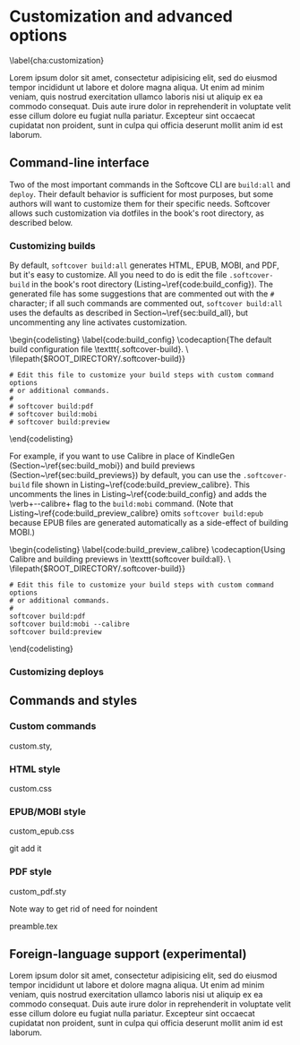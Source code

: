 # Customization and advanced options
\label{cha:customization}

Lorem ipsum dolor sit amet, consectetur adipisicing elit, sed do eiusmod
tempor incididunt ut labore et dolore magna aliqua. Ut enim ad minim veniam,
quis nostrud exercitation ullamco laboris nisi ut aliquip ex ea commodo
consequat. Duis aute irure dolor in reprehenderit in voluptate velit esse
cillum dolore eu fugiat nulla pariatur. Excepteur sint occaecat cupidatat non
proident, sunt in culpa qui officia deserunt mollit anim id est laborum.

## Command-line interface

Two of the most important commands in the Softcove CLI are `build:all` and `deploy`. Their default behavior is sufficient for most purposes, but some authors will want to customize them for their specific needs. Softcover allows such customization via dotfiles in the book's root directory, as described below.

### Customizing builds

By default, `softcover build:all` generates HTML, EPUB, MOBI, and PDF, but it's easy to customize. All you need to do is edit the file `.softcover-build` in the book's root directory (Listing~\ref{code:build_config}). The generated file has some suggestions that are commented out with the `#` character; if all such commands are commented out, `softcover build:all` uses the defaults as described in Section~\ref{sec:build_all}, but uncommenting any line activates customization.

\begin{codelisting}
\label{code:build_config}
\codecaption{The default build configuration file \texttt{.softcover-build}. \\ \filepath{\$ROOT\_DIRECTORY/.softcover-build}}
```text
# Edit this file to customize your build steps with custom command options
# or additional commands.
#
# softcover build:pdf
# softcover build:mobi
# softcover build:preview
```
\end{codelisting}

For example, if you want to use Calibre in place of KindleGen (Section~\ref{sec:build_mobi}) and build previews (Section~\ref{sec:build_previews}) by default, you can use the `.softcover-build` file shown in Listing~\ref{code:build_preview_calibre}. This uncomments the lines in Listing~\ref{code:build_config} and adds the \verb+--calibre+ flag to the `build:mobi` command. (Note that Listing~\ref{code:build_preview_calibre} omits `softcover build:epub` because EPUB files are generated automatically as a side-effect of building MOBI.)

\begin{codelisting}
\label{code:build_preview_calibre}
\codecaption{Using Calibre and building previews in \texttt{softcover build:all}. \\ \filepath{\$ROOT\_DIRECTORY/.softcover-build}}
```text
# Edit this file to customize your build steps with custom command options
# or additional commands.
#
softcover build:pdf
softcover build:mobi --calibre
softcover build:preview
```
\end{codelisting}


### Customizing deploys


## Commands and styles

### Custom commands

custom.sty,

### HTML style

custom.css

### EPUB/MOBI style

custom_epub.css

git add it

### PDF style

custom_pdf.sty

Note way to get rid of need for noindent

preamble.tex


## Foreign-language support (experimental)

Lorem ipsum dolor sit amet, consectetur adipisicing elit, sed do eiusmod
tempor incididunt ut labore et dolore magna aliqua. Ut enim ad minim veniam,
quis nostrud exercitation ullamco laboris nisi ut aliquip ex ea commodo
consequat. Duis aute irure dolor in reprehenderit in voluptate velit esse
cillum dolore eu fugiat nulla pariatur. Excepteur sint occaecat cupidatat non
proident, sunt in culpa qui officia deserunt mollit anim id est laborum.
